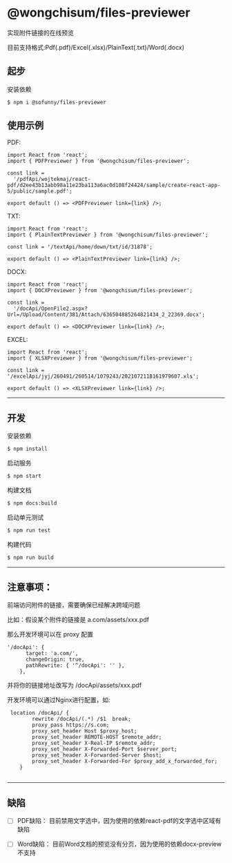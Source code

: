 # @wongchisum/files-previewer

实现附件链接的在线预览

目前支持格式:Pdf(.pdf)/Excel(.xlsx)/PlainText(.txt)/Word(.docx)

## 起步

安装依赖

```bash
$ npm i @sofunny/files-previewer
```

## 使用示例

PDF:

```tsx
import React from 'react';
import { PDFPreviewer } from '@wongchisum/files-previewer';

const link =
  '/pdfApi/wojtekmaj/react-pdf/d2ee43b13abb98a11e23ba113a6ac0d108f24424/sample/create-react-app-5/public/sample.pdf';

export default () => <PDFPreviewer link={link} />;
```

TXT:

```tsx
import React from 'react';
import { PlainTextPreviewer } from '@wongchisum/files-previewer';

const link = '/textApi/home/down/txt/id/31878';

export default () => <PlainTextPreviewer link={link} />;
```


DOCX:

```tsx
import React from 'react';
import { DOCXPreviewer } from '@wongchisum/files-previewer';

const link =
  '/docApi/OpenFile2.aspx?Url=/Upload/Content/381/Attach/636504885264821434_2_22369.docx';

export default () => <DOCXPreviewer link={link} />;
```

EXCEL:

```tsx
import React from 'react';
import { XLSXPreviewer } from '@wongchisum/files-previewer';

const link = '/excelApi/jyj/260491/260514/1079243/2021072118161979607.xls';

export default () => <XLSXPreviewer link={link} />;
```

---

## 开发

安装依赖

```bash
$ npm install
```

启动服务

```bash
$ npm start
```

构建文档

```bash
$ npm docs:build
```

启动单元测试

```bash
$ npm run test
```

构建代码

```bash
$ npm run build
```

---

## 注意事项：

前端访问附件的链接，需要确保已经解决跨域问题

比如：假设某个附件的链接是 a.com/assets/xxx.pdf

那么开发环境可以在 proxy 配置

```
'/docApi': {
      target: 'a.com/',
      changeOrigin: true,
      pathRewrite: { '^/docApi': '' },
    },
```
并将你的链接地址改写为 /docApi/assets/xxx.pdf

开发环境可以通过Nginx进行配置，如:

```
 location /docApi/ {
        rewrite /docApi/(.*) /$1  break;
        proxy_pass https://s.com;
        proxy_set_header Host $proxy_host;
        proxy_set_header REMOTE-HOST $remote_addr;
        proxy_set_header X-Real-IP $remote_addr;
        proxy_set_header X-Forwarded-Port $server_port;
        proxy_set_header X-Forwarded-Server $host;
        proxy_set_header X-Forwarded-For $proxy_add_x_forwarded_for;
    }


```

---

## 缺陷

- [ ] PDF缺陷： 目前禁用文字选中，因为使用的依赖react-pdf的文字选中区域有缺陷

- [ ] Word缺陷： 目前Word文档的预览没有分页，因为使用的依赖docx-preview不支持